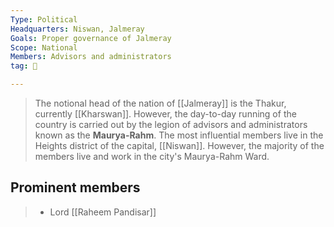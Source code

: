 ```yaml
---
Type: Political
Headquarters: Niswan, Jalmeray
Goals: Proper governance of Jalmeray
Scope: National
Members: Advisors and administrators
tag: 👥

---
```


> The notional head of the nation of [[Jalmeray]] is the Thakur, currently [[Kharswan]]. However, the day-to-day running of the country is carried out by the legion of advisors and administrators known as the **Maurya-Rahm**.
> The most influential members live in the Heights district of the capital, [[Niswan]]. However, the majority of the members live and work in the city's Maurya-Rahm Ward.


## Prominent members

> - Lord [[Raheem Pandisar]]






